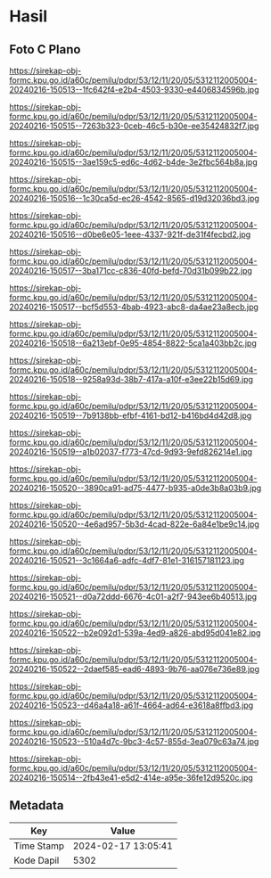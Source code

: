 # Hasil

## Foto C Plano

https://sirekap-obj-formc.kpu.go.id/a60c/pemilu/pdpr/53/12/11/20/05/5312112005004-20240216-150513--1fc642f4-e2b4-4503-9330-e4406834596b.jpg

https://sirekap-obj-formc.kpu.go.id/a60c/pemilu/pdpr/53/12/11/20/05/5312112005004-20240216-150515--7263b323-0ceb-46c5-b30e-ee35424832f7.jpg

https://sirekap-obj-formc.kpu.go.id/a60c/pemilu/pdpr/53/12/11/20/05/5312112005004-20240216-150515--3ae159c5-ed6c-4d62-b4de-3e2fbc564b8a.jpg

https://sirekap-obj-formc.kpu.go.id/a60c/pemilu/pdpr/53/12/11/20/05/5312112005004-20240216-150516--1c30ca5d-ec26-4542-8565-d19d32036bd3.jpg

https://sirekap-obj-formc.kpu.go.id/a60c/pemilu/pdpr/53/12/11/20/05/5312112005004-20240216-150516--d0be6e05-1eee-4337-921f-de31f4fecbd2.jpg

https://sirekap-obj-formc.kpu.go.id/a60c/pemilu/pdpr/53/12/11/20/05/5312112005004-20240216-150517--3ba171cc-c836-40fd-befd-70d31b099b22.jpg

https://sirekap-obj-formc.kpu.go.id/a60c/pemilu/pdpr/53/12/11/20/05/5312112005004-20240216-150517--bcf5d553-4bab-4923-abc8-da4ae23a8ecb.jpg

https://sirekap-obj-formc.kpu.go.id/a60c/pemilu/pdpr/53/12/11/20/05/5312112005004-20240216-150518--6a213ebf-0e95-4854-8822-5ca1a403bb2c.jpg

https://sirekap-obj-formc.kpu.go.id/a60c/pemilu/pdpr/53/12/11/20/05/5312112005004-20240216-150518--9258a93d-38b7-417a-a10f-e3ee22b15d69.jpg

https://sirekap-obj-formc.kpu.go.id/a60c/pemilu/pdpr/53/12/11/20/05/5312112005004-20240216-150519--7b9138bb-efbf-4161-bd12-b416bd4d42d8.jpg

https://sirekap-obj-formc.kpu.go.id/a60c/pemilu/pdpr/53/12/11/20/05/5312112005004-20240216-150519--a1b02037-f773-47cd-9d93-9efd826214e1.jpg

https://sirekap-obj-formc.kpu.go.id/a60c/pemilu/pdpr/53/12/11/20/05/5312112005004-20240216-150520--3890ca91-ad75-4477-b935-a0de3b8a03b9.jpg

https://sirekap-obj-formc.kpu.go.id/a60c/pemilu/pdpr/53/12/11/20/05/5312112005004-20240216-150520--4e6ad957-5b3d-4cad-822e-6a84e1be9c14.jpg

https://sirekap-obj-formc.kpu.go.id/a60c/pemilu/pdpr/53/12/11/20/05/5312112005004-20240216-150521--3c1664a6-adfc-4df7-81e1-316157181123.jpg

https://sirekap-obj-formc.kpu.go.id/a60c/pemilu/pdpr/53/12/11/20/05/5312112005004-20240216-150521--d0a72ddd-6676-4c01-a2f7-943ee6b40513.jpg

https://sirekap-obj-formc.kpu.go.id/a60c/pemilu/pdpr/53/12/11/20/05/5312112005004-20240216-150522--b2e092d1-539a-4ed9-a826-abd95d041e82.jpg

https://sirekap-obj-formc.kpu.go.id/a60c/pemilu/pdpr/53/12/11/20/05/5312112005004-20240216-150522--2daef585-ead6-4893-9b76-aa076e736e89.jpg

https://sirekap-obj-formc.kpu.go.id/a60c/pemilu/pdpr/53/12/11/20/05/5312112005004-20240216-150523--d46a4a18-a61f-4664-ad64-e3618a8ffbd3.jpg

https://sirekap-obj-formc.kpu.go.id/a60c/pemilu/pdpr/53/12/11/20/05/5312112005004-20240216-150523--510a4d7c-9bc3-4c57-855d-3ea079c63a74.jpg

https://sirekap-obj-formc.kpu.go.id/a60c/pemilu/pdpr/53/12/11/20/05/5312112005004-20240216-150514--2fb43e41-e5d2-414e-a95e-36fe12d9520c.jpg


## Metadata

| Key        | Value               |
| ---------- | ------------------- |
| Time Stamp | 2024-02-17 13:05:41 |
| Kode Dapil | 5302                |



